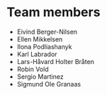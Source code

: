 # Team members

* Eivind Berger-Nilsen
* Ellen Mikkelsen
* Ilona Podliashanyk
* Karl Labrador
* Lars-Håvard Holter Bråten
* Robin Vold
* Sergio Martinez
* Sigmund Ole Granaas
